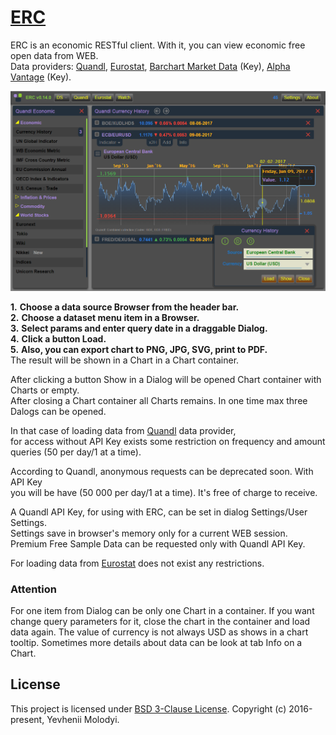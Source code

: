 # [ERC](https://zhnzhn.github.io)
ERC is an economic RESTful client.
With it, you can view economic free open data from WEB.  
Data providers: [Quandl](https://www.quandl.com), [Eurostat](http://ec.europa.eu/eurostat/web/main/home), [Barchart Market Data](https://www.barchartmarketdata.com) (Key), [Alpha Vantage](https://www.alphavantage.co) (Key).   

![alt text](screencast/erc-currency-example.png?raw=true "Currency History")

**1.** **Choose a data source Browser from the header bar.**  
**2.** **Choose a dataset menu item in a Browser.**   
**3.** **Select params and enter query date in a draggable Dialog.**   
**4.** **Click a button Load.**   
**5.** **Also, you can export chart to PNG, JPG, SVG, print to PDF.**  
The result will be shown in a Chart in a Chart container.  

After clicking a button Show in a Dialog will be opened Chart container with Charts or empty.   
After closing a Chart container all Charts remains. In one time max three Dalogs can be opened.

In that case of loading data from [Quandl](https://www.quandl.com) data provider,   
for access without API Key exists some restriction on frequency and amount queries (50 per day/1 at a time).

According to Quandl, anonymous requests can be deprecated soon. With API Key  
you will be have (50 000 per day/1 at a time). It's free of charge to receive.

A Quandl API Key, for using with ERC, can be set in dialog Settings/User Settings.  
Settings save in browser's memory only for a current WEB session.  
Premium Free Sample Data can be requested only with Quandl API Key.

For loading data from [Eurostat](http://ec.europa.eu/eurostat/web/main/home) does not exist any restrictions.  

### Attention
For one item from Dialog can be only one Chart in a container. 
If you want change query parameters for it, close the chart in the container and load data again.
The value of currency is not always USD as shows in a chart tooltip.
Sometimes more details about data can be look at tab Info on a Chart.

## License
This project is licensed under [BSD 3-Clause License](http://opensource.org/licenses/BSD-3-Clause). Copyright (c) 2016-present, Yevhenii Molodyi.





